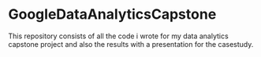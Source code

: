 # GoogleDataAnalyticsCapstone
This repository consists of all the code i wrote for my data analytics capstone project and also the results with a presentation for the casestudy.
